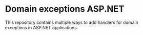 # Domain exceptions ASP.NET

This repository contains multiple ways to add handlers
for domain exceptions
in ASP.NET applications.
